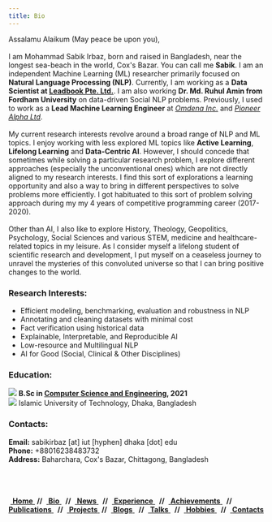 ```yaml
---
title: Bio
---
```


Assalamu Alaikum (May peace be upon you), <br/> <br/>
I am Mohammad Sabik Irbaz, born and raised in Bangladesh, near the longest sea-beach in the world, Cox's Bazar. You can call me **Sabik**. I am an independent Machine Learning (ML) researcher primarily focused on **Natural Language Processing (NLP)**. Currently, I am working as a **Data Scientist at [Leadbook Pte. Ltd.](https://www.leadbook.com/)**. I am also working **Dr. Md. Ruhul Amin from Fordham University** on data-driven Social NLP problems. Previously, I used to work as a **Lead Machine Learning Engineer** at *[Omdena Inc.](https://omdena.com/)* and *[Pioneer Alpha Ltd](https://pioneeralpha.com/)*. <br/> <br/>
My current research interests revolve around a broad range of NLP and ML topics. I enjoy working with less explored ML topics like **Active Learning**, **Lifelong Learning** and **Data-Centric AI**. However, I should concede that sometimes while solving a particular research problem, I explore different approaches (especially the unconventional ones) which are not directly aligned to my research interests. I find this sort of explorations a learning opportunity and also a way to bring in different perspectives to solve problems more efficiently. I got habituated to this sort of problem solving approach during my my 4 years of competitive programming career (2017-2020).<br/> <br/>
Other than AI, I also like to explore History, Theology, Geopolitics, Psychology, Social Sciences and various STEM, medicine and healthcare-related topics in my leisure. As I consider myself a lifelong student of scientific research and development, I put myself on a ceaseless journey to unravel the mysteries of this convoluted universe so that I can bring positive changes to the world. 

### Research Interests:
- Efficient modeling, benchmarking, evaluation and robustness in NLP
- Annotating and cleaning datasets with minimal cost
- Fact verification using historical data
- Explainable, Interpretable, and Reproducible AI
- Low-resource and Multilingual NLP
- AI for Good (Social, Clinical \& Other Disciplines)

### Education:
<span class="icon"> <img src="https://img.icons8.com/office/30/000000/graduation-cap.png"/> </span> **B.Sc in [Computer Science and Engineering](https://cse.iutoic-dhaka.edu/), 2021** <br/> 
<span class="icon"> <img src="https://img.icons8.com/windows/32/000000/dot-logo.png"/> </span>Islamic University of Technology, Dhaka, Bangladesh

### Contacts:
**Email:** sabikirbaz [at] iut [hyphen] dhaka [dot] edu <br/>
**Phone:** +88016238483732 <br/>
**Address:** Baharchara, Cox's Bazar, Chittagong, Bangladesh 
<br/>
<br/>
<br/>
<br/>
<div class ="box">
    &nbsp;<a href="">            <b>Home</b>  </a> &nbsp;<b>//</b>
    </b>&nbsp;<a href="#bio">             <b>Bio</b>  </a> &nbsp; <b>//</b>
    &nbsp;<a href="#news">                <b>News</b> </a> &nbsp; <b>//</b>
    &nbsp;<a href="#experience">          <b>Experience</b> </a> &nbsp; <b>//</b>
    &nbsp;<a href="#achievements">        <b>Achievements</b> </a> &nbsp; <b>//</b>
    &nbsp;<a href="#publications">        <b>Publications</b> </a> &nbsp; <b>//</b>
    &nbsp;<a href="#projects">            <b>Projects</b> </a> &nbsp;<b>//</b>
    &nbsp;<a href="#blogs">               <b>Blogs</b> </a> &nbsp; <b>//</b>
    &nbsp;<a href="#talks">               <b>Talks</b>    </a> &nbsp; <b>//</b>
    &nbsp;<a href="#hobbies">             <b>Hobbies</b>    </a> &nbsp; <b>//</b>
    &nbsp;<a href="#contacts">            <b>Contacts</b> </a> &nbsp;
</div>
